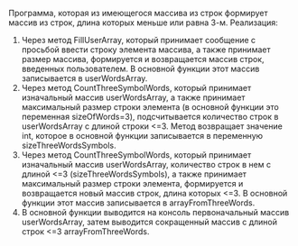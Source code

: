 Программа, которая из имеющегося массива из строк формирует массив из строк, длина которых меньше или равна 3-м.
Реализация:
1. Через метод FillUserArray, который принимает сообщение с просьбой ввести строку элемента массива, а также принимает размер массива, формируется и возвращается массив строк, введенных пользователем. В основной функции этот массив записывается в userWordsArray.
2. Через метод CountThreeSymbolWords, который принимает изначальный массив userWordsArray, а также принимает максимальный размер строки элемента (в основной функции это переменная sizeOfWords=3), подсчитывается количество строк в userWordsArray с длиной строки <=3. Метод возвращает значение int, которое в основной функции записывается в переменную sizeThreeWordsSymbols.
3. Через метод CountThreeSymbolWords, который принимает изначальный массив userWordsArray, количество строк в нем с длиной <=3 (sizeThreeWordsSymbols), а также принимает максимальный размер строки элемента, формируется и возвращается новый массив строк, длина которых <=3. В основной функции этот массив записывается в arrayFromThreeWords.
4. В основной функции выводится на консоль первоначальный массив userWordsArray, затем выводится сокращенный массив с длиной строк <=3 arrayFromThreeWords.
